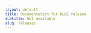```yaml
---
layout: default
title: Documentation for KLEE release
subtitle: Not available
slug: releases
---
```

